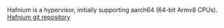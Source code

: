 Hafnium is a hypervisor, initially supporting aarch64 (64-bit Armv8 CPUs).  
[Hafnium git repository](http://git.trustedfirmware.org/hafnium/hafnium.git/about/)  
